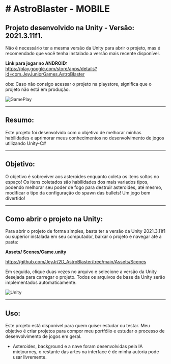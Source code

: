 # # AstroBlaster - MOBILE

## Projeto desenvolvido na Unity - Versão: 2021.3.11f1.

Não é necessário ter a mesma versão da Unity para abrir o projeto, mas é recomendado que você tenha instalado a versão mais recente disponível.

**Link para jogar no ANDROID:** <br>
https://play.google.com/store/apps/details?id=com.JeyJuniorGames.AstroBlaster

obs: Caso não consigo acessar o projeto na playstore, significa que o projeto não está em produção.


![GamePlay](https://imgs-projetos-jeyjr.netlify.app/gamesunity/astroblaster/GamePlay_003.png)


---

## Resumo:

Este projeto foi desenvolvido com o objetivo de melhorar minhas habilidades e aprimorar meus conhecimentos no desenvolvimento de jogos utilizando Unity-C#

---

## Objetivo:

O objetivo é sobreviver aos asteroides enquanto coleta os itens soltos no espaço!
Os itens coletados são habilidades dos mais variados tipos, podendo melhorar seu poder de fogo para destruir asteroides, até mesmo, modificar o tipo da configuração do spawn das bullets! Um jogo bem divertido!

---

## Como abrir o projeto na Unity:

Para abrir o projeto de forma simples, basta ter a versão da Unity 2021.3.11f1 ou superior instalada em seu computador, baixar o projeto e navegar até a pasta:

**Assets/ Scenes/Game.unity**

https://github.com/JeyJr/2D_AstroBlaster/tree/main/Assets/Scenes


Em seguida, clique duas vezes no arquivo e selecione a versão da Unity desejada para carregar o projeto. Todos os arquivos de base da Unity serão implementados automaticamente.


![Unity](https://imgs-projetos-jeyjr.netlify.app/gamesunity/astroblaster/Unity_002.png)

---
## Uso:

Este projeto está disponível para quem quiser estudar ou testar. Meu objetivo é criar projetos para compor meu portfólio e estudar o processo de desenvolvimento de jogos em geral.

- Asteroides, background e a nave foram desenvolvidas pela IA midjourney, o restante das artes na interface é de minha autoria pode usar livremente.
